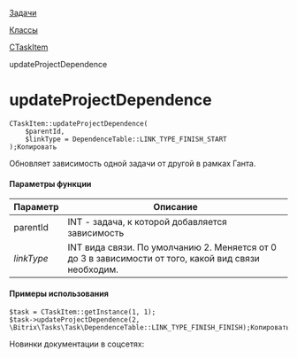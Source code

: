 [Задачи](/api_help/tasks/index.php)

[Классы](/api_help/tasks/classes/index.php)

[CTaskItem](/api_help/tasks/classes/ctaskitem/index.php)

updateProjectDependence

updateProjectDependence
=======================

```
CTaskItem::updateProjectDependence(
	$parentId,
	$linkType = DependenceTable::LINK_TYPE_FINISH_START
);Копировать
```

Обновляет зависимость одной задачи от другой в рамках Ганта.

#### Параметры функции

| Параметр | Описание |
| --- | --- |
| parentId | INT - задача, к которой добавляется зависимость |
| *linkType* | INT вида связи. По умолчанию 2. Меняется от 0 до 3 в зависимости от того, какой вид связи необходим. |

#### Примеры использования

```
$task = CTaskItem::getInstance(1, 1);
$task->updateProjectDependence(2, \Bitrix\Tasks\Task\DependenceTable::LINK_TYPE_FINISH_FINISH);Копировать
```

Новинки документации в соцсетях:
